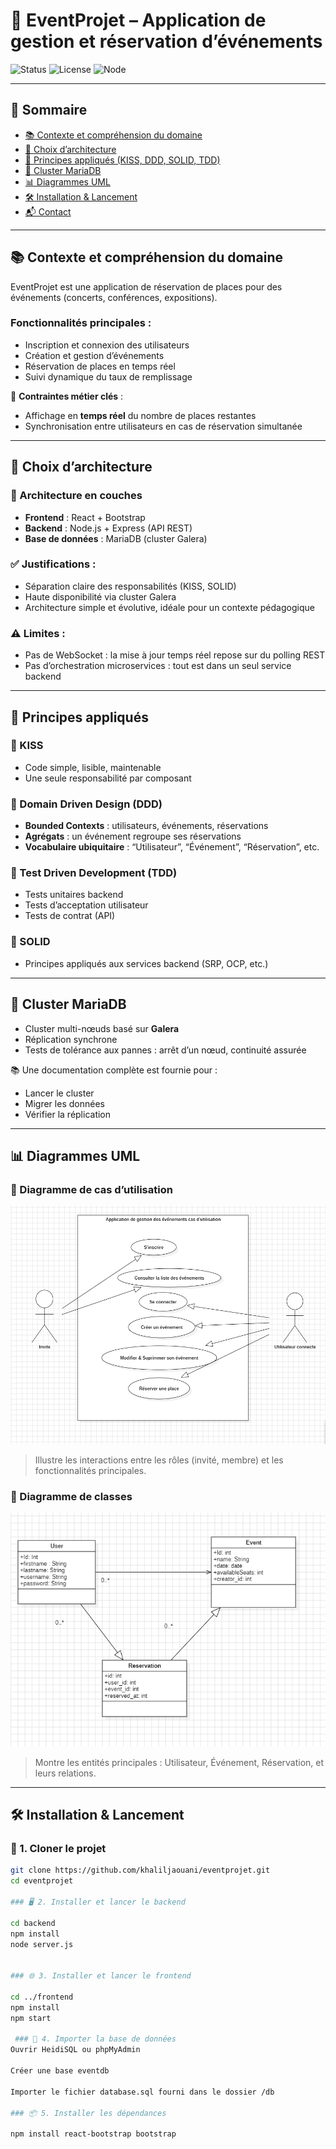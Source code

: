 # 🎫 EventProjet – Application de gestion et réservation d’événements

![Status](https://img.shields.io/badge/status-En%20cours-blue)
![License](https://img.shields.io/badge/license-MIT-green)
![Node](https://img.shields.io/badge/node-%3E=18.0.0-brightgreen)

---

## 📖 Sommaire

- [📚 Contexte et compréhension du domaine](#contexte-et-compréhension-du-domaine)
- [🧱 Choix d’architecture](#choix-darchitecture)
- [🧬 Principes appliqués (KISS, DDD, SOLID, TDD)](#principes-appliqués)
- [💾 Cluster MariaDB](#cluster-mariadb)
- [📊 Diagrammes UML](#diagrammes-uml)
- [🛠️ Installation & Lancement](#installation--lancement)
- [📬 Contact](#contact)

---

## 📚 Contexte et compréhension du domaine

EventProjet est une application de réservation de places pour des événements (concerts, conférences, expositions).

### Fonctionnalités principales :
- Inscription et connexion des utilisateurs
- Création et gestion d’événements
- Réservation de places en temps réel
- Suivi dynamique du taux de remplissage

🔁 **Contraintes métier clés** :
- Affichage en **temps réel** du nombre de places restantes
- Synchronisation entre utilisateurs en cas de réservation simultanée

---

## 🧱 Choix d’architecture

### 🧩 Architecture en couches

- **Frontend** : React + Bootstrap
- **Backend** : Node.js + Express (API REST)
- **Base de données** : MariaDB (cluster Galera)

### ✅ Justifications :

- Séparation claire des responsabilités (KISS, SOLID)
- Haute disponibilité via cluster Galera
- Architecture simple et évolutive, idéale pour un contexte pédagogique

### ⚠️ Limites :

- Pas de WebSocket : la mise à jour temps réel repose sur du polling REST
- Pas d’orchestration microservices : tout est dans un seul service backend

---

## 🧬 Principes appliqués

### 🔹 KISS
- Code simple, lisible, maintenable
- Une seule responsabilité par composant

### 🔹 Domain Driven Design (DDD)
- **Bounded Contexts** : utilisateurs, événements, réservations
- **Agrégats** : un événement regroupe ses réservations
- **Vocabulaire ubiquitaire** : “Utilisateur”, “Événement”, “Réservation”, etc.

### 🔹 Test Driven Development (TDD)
- Tests unitaires backend
- Tests d’acceptation utilisateur
- Tests de contrat (API)

### 🔹 SOLID
- Principes appliqués aux services backend (SRP, OCP, etc.)

---

## 💾 Cluster MariaDB

- Cluster multi-nœuds basé sur **Galera**
- Réplication synchrone
- Tests de tolérance aux pannes : arrêt d’un nœud, continuité assurée

📚 Une documentation complète est fournie pour :
- Lancer le cluster
- Migrer les données
- Vérifier la réplication

---


## 📊 Diagrammes UML

### 🧍 Diagramme de cas d’utilisation

![Diagramme de cas d'utilisation](./docs/diagramme_cas_utilisation.png)

> Illustre les interactions entre les rôles (invité, membre) et les fonctionnalités principales.

### 🧩 Diagramme de classes

![Diagramme de classes](./docs/diagramme_classes.png)

> Montre les entités principales : Utilisateur, Événement, Réservation, et leurs relations.

---

## 🛠️ Installation & Lancement

### 🔁 1. Cloner le projet

```bash
git clone https://github.com/khaliljaouani/eventprojet.git
cd eventprojet

### 🖥️ 2. Installer et lancer le backend

cd backend
npm install
node server.js


### 🌐 3. Installer et lancer le frontend

cd ../frontend
npm install
npm start

 ### 💾 4. Importer la base de données
Ouvrir HeidiSQL ou phpMyAdmin

Créer une base eventdb

Importer le fichier database.sql fourni dans le dossier /db

### 📦 5. Installer les dépendances

npm install react-bootstrap bootstrap
